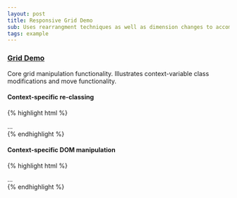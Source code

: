 ```yaml
---
layout: post
title: Responsive Grid Demo
sub: Uses rearrangment techniques as well as dimension changes to accomodate different size devices.
tags: example
---
```


### [Grid Demo](/examples/grid)
Core grid manipulation functionality. Illustrates context-variable class modifications and move functionality.

#### Context-specific re-classing

{% highlight html %}
<section class="col10wide column"
	 in data-in-base-class="column"
	 data-in-mobile-class="col3wide"
	 data-in-tablet-class="col6wide"
	 data-in-standard-class="col10wide">
  ...
</section>
{% endhighlight %}

#### Context-specific DOM manipulation

{% highlight html %}
<div id="ad">
  <div in data-in-base-append="#ad"
       data-in-standard-append="#ad"
       data-in-mobile-append="#mobile_ad"
       data-in-tablet-append="#tablet_ad">
    ...
  </div>
</div>
<div id="mobile_ad"></div>
<div id="tablet_ad"></div>
{% endhighlight %}
